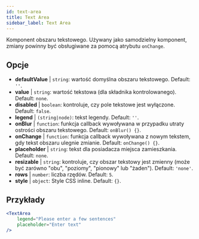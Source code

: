 ```yaml
---
id: text-area
title: Text Area
sidebar_label: Text Area
---
```


Komponent obszaru tekstowego. Używany jako samodzielny komponent, zmiany powinny być obsługiwane za pomocą atrybutu `onChange`.

## Opcje

* __defaultValue__ | `string`: wartość domyślna obszaru tekstowego. Default: `''`.
* __value__ | `string`: wartość tekstowa (dla składnika kontrolowanego). Default: `none`.
* __disabled__ | `boolean`: kontroluje, czy pole tekstowe jest wyłączone. Default: `false`.
* __legend__ | `(string|node)`: tekst legendy. Default: `''`.
* __onBlur__ | `function`: funkcja callback wywoływana w przypadku utraty ostrości obszaru tekstowego. Default: `onBlur() {}`.
* __onChange__ | `function`: funkcja callback wywoływana z nowym tekstem, gdy tekst obszaru ulegnie zmianie. Default: `onChange() {}`.
* __placeholder__ | `string`: tekst dla posiadacza miejsca zamieszkania. Default: `none`.
* __resizable__ | `string`: kontroluje, czy obszar tekstowy jest zmienny (może być zarówno "obu", "poziomy", "pionowy" lub "żaden"). Default: `'none'`.
* __rows__ | `number`: liczba rzędów. Default: `5`.
* __style__ | `object`: Style CSS inline. Default: `{}`.


## Przykłady

```jsx live
<TextArea
    legend="Please enter a few sentences"
    placeholder="Enter text"
/>
```



